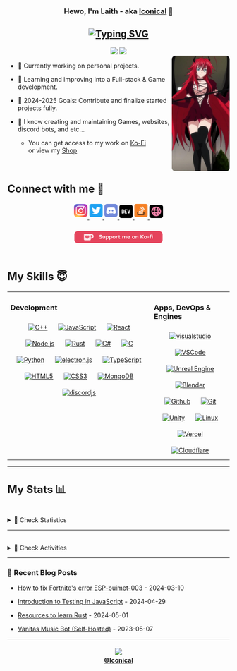 <h3 align="center"> Hewo, I'm Laith - aka <a href="https://iconical.dev">Iconical</a> 👋 </h3>
<h2 align="center"> 
<a href="https://git.io/typing-svg"><img src="https://readme-typing-svg.demolab.com?font=Fira+Code&weight=600&size=22&duration=3000&pause=3000&color=AC1C23&center=true&vCenter=true&random=false&width=520&height=22&lines=A+Full-Stack+Developer+%26+Designer" alt="Typing SVG" /></a>
</h2>


<div align="center"> 
<a href="https://github.com/Sleepyico"><img src="https://komarev.com/ghpvc/?username=Sleepyico&color=ac1c23&style=flat-square&label=Profile%20Views" /></a> 
<a href="https://twitch.tv/Sleepyico"><img src="https://img.shields.io/twitch/status/Sleepyico?color=ac1c23&label=Twitch&logo=Twitch&logoColor=ac1c23&style=flat-square" /></a>
<div align="right">
  <a href="https://app.daily.dev/iconical">
  <img src="src/images/sdv/rias-r.png" width="131" align="right" alt="Laith's Dev Card"/></a>
  </div>
</div>

  <div align="left">  
    
- 🔭 Currently working on personal projects.<br>

- 🌱 Learning and improving into a Full-stack & Game development.<br>
  
- 🥅 2024-2025 Goals: Contribute and finalize started projects fully.<br>
  
- 🎨 I know creating and maintaining Games, websites, discord bots, and etc...<br>
     + You can get access to my work on [Ko-Fi](https://ko-fi.com/iconical) <br/> or view my [Shop](https://shop.iconical.dev)

    

  </div>
</div>

<br/>  

<div align="left">
  <h2 style="font-size: 1.5rem" >Connect with me 💟</h2>
</div>
<div align="center">
  <a href="https://instagram.com/Sleepyico" target="_blank">
  <img src="src/images/icons/Social/instagram.svg" alt=instagram width=6% style="margin-bottom: 5px;" />
  </a>  
  <a href="https://twitter.com/intent/follow?screen_name=Sleepyiconical" target="_blank">
  <img src="src/images/icons/Social/twitter.svg" alt=twitter width=6% style="margin-bottom: 5px;" />
  </a>
  <a href="https://iconical.dev/discord" target="_blank">
  <img src="src/images/icons/Social/discord.svg" alt=discord width=6% style="margin-bottom: 5px;" />
  </a>
  <a href="https://iconical.dev/blog" target="_blank">
  <img src="src/images/icons/Social/devto-v2.svg" alt=devto width=6% style="margin-bottom: 3px;" />
  </a>
  <!-- <a href="https://Sleepyico.medium.com/" target="_blank">
  <img src="src/images/icons/Social/medium.svg" alt=medium width=6% style="margin-bottom: 5px;" />
  </a>
  <a href="https://www.hackerrank.com/iconical" target="_blank">
  <img src="src/images/icons/Social/hackerrank.svg" alt=hackerrank width=6% style="margin-bottom: 5px;" />
  </a> -->
  <a href="https://stackoverflow.com/users/17571195" target="_blank">
  <img src="src/images/icons/Social/stackoverflow.svg" alt=stackoverflow width=6% style="margin-bottom: 5px;" />
  </a>
  <!-- <a href="https://behance.net/iconical" target="_blank">
  <img src="src/images/icons/Social/behance.svg" alt=behance width=6% style="margin-bottom: 5px;" />
  </a> -->
  <a href="https://iconical.dev/" target="_blank">
  <img src="src/images/icons/Social/website-pink.svg" alt=website width=6% style="margin-bottom: 3px;" />
  </a>
  </div>  <br>
  <div align="center">
  <a href="https://ko-fi.com/iconical"><img style="margin: 5px; padding: 2px; width: 200px;" width=6% src="src/images/sdv/kofi-support.svg"></a>
</div>

<br>

<div align="left">
  <h2 style="font-size: 1.5rem" >My Skills 😇</h2>
</div>

<table>
<tr>
<td valign="top" width="60%">

### Development  
  <div align="center">  
  <a href="https://www.cplusplus.com/" target="_blank"><img style="margin: 10px" src="https://skillicons.dev/icons?i=cpp" alt="C++" height="50" /></a>  
  <a href="https://www.javascript.com/" target="_blank"><img style="margin: 10px" src="https://skillicons.dev/icons?i=js" alt="JavaScript" height="50" /></a> 
  <a href="https://reactjs.org/" target="_blank"><img style="margin: 10px" src="https://skillicons.dev/icons?i=react" alt="React" height="50" /></a>  
  <a href="https://nodejs.org/" target="_blank"><img style="margin: 10px" src="https://skillicons.dev/icons?i=nodejs" alt="Node.js" height="50" /></a>  
  <a href="https://www.rust-lang.org/" target="_blank"><img style="margin: 10px" src="https://skillicons.dev/icons?i=rust" alt="Rust" height="50" /></a>  
  <a href="https://www.w3schools.com/cs/index.php" target="_blank"><img style="margin: 10px" src="https://skillicons.dev/icons?i=cs" alt="C#" height="50" /></a>  
  <a href="https://www.learn-c.org/" target="_blank"><img style="margin: 10px" src="https://skillicons.dev/icons?i=c" alt="C" height="50" /></a>   
  <a href="https://www.python.org/" target="_blank"><img style="margin: 10px" src="https://skillicons.dev/icons?i=python" alt="Python" height="50" /></a>  
  <a href="https://electronjs.org/" target="_blank"><img style="margin: 10px" src="https://skillicons.dev/icons?i=electron" alt="electron.js" height="50" /></a> 
  <a href="https://www.typescriptlang.org/" target="_blank"><img style="margin: 10px" src="https://skillicons.dev/icons?i=ts" alt="TypeScript" height="50" /></a>  
  <a href="https://en.wikipedia.org/wiki/HTML5" target="_blank"><img style="margin: 10px" src="https://skillicons.dev/icons?i=html" alt="HTML5" height="50" /></a> 
  <a href="https://www.w3schools.com/css/" target="_blank"><img style="margin: 10px" src="https://skillicons.dev/icons?i=css" alt="CSS3" height="50" /></a>
  <a href="https://www.mongodb.com/" target="_blank"><img style="margin: 10px" src="https://skillicons.dev/icons?i=mongodb" alt="MongoDB" height="50" /></a>  
  <a href="https://www.discord.js.org/" target="_blank"><img style="margin: 10px" src="https://skillicons.dev/icons?i=bots" alt="discordjs" height="50" /></a> 
  </div>
  </div>
</td>
<td valign="top" width="33%">

### Apps, DevOps & Engines  
<div align="center">  
<a href="https://visualstudio.com/" target="_blank"><img style="margin: 10px" src="https://skillicons.dev/icons?i=visualstudio" alt="visualstudio" height="50" /></a>  
<a href="https://code.visualstudio.com/" target="_blank"><img style="margin: 10px" src="https://skillicons.dev/icons?i=vscode" alt="VSCode" height="50" /></a>  
<a href="https://www.unrealengine.com/" target="_blank"><img style="margin: 10px" src="https://skillicons.dev/icons?i=unreal" alt="Unreal Engine" height="50" /></a>  <a href="https://blender.com/" target="_blank"><img style="margin: 10px" src="https://skillicons.dev/icons?i=blender" alt="Blender" height="50" /></a>  
<a href="https://github.com/" target="_blank"><img style="margin: 10px" src="https://skillicons.dev/icons?i=github" alt="Github" height="50" /></a>  
<a href="https://github.com/" target="_blank"><img style="margin: 10px" src="https://skillicons.dev/icons?i=git" alt="Git" height="50" /></a>  
<a href="https://unity.com" target="_blank"><img style="margin: 10px" src="https://skillicons.dev/icons?i=unity" alt="Unity" height="50" /></a>  
<a href="https://www.linux.org/" target="_blank"><img style="margin: 10px" src="https://skillicons.dev/icons?i=linux" alt="Linux" height="50" /></a>  
<a href="https://vercel.com/" target="_blank"><img style="margin: 10px" src="https://skillicons.dev/icons?i=vercel" alt="Vercel" height="50" /></a>  
<a href="https://Cloudflare.com/" target="_blank"><img style="margin: 10px" src="https://skillicons.dev/icons?i=cloudflare" alt="Cloudflare" height="50" /></a> 
</div>

</td></tr></table>   

---
 
<div align="left">
  <h2 style="font-size: 1.5rem" >My Stats 📊</h2>
</div>
<br>
<details close>
<summary>🧮 Check Statistics</summary>
<br>

<div align="center">
<a href="https://iconical.dev/">
<img align="center" src="https://github-readme-stats.vercel.app/api?username=Sleepyico&theme=dark&show_icons=true&bg_color=DD272700&hide_border=true&custom_title=Laith%27s%20Stats&title_color=ac1d24&icon_color=FCD0DA&text_color=FFFFFF&count_private=true&include_all_commits=true&" />
</a>

<a>
<img align="center" src="https://github-readme-streak-stats.herokuapp.com?user=Sleepyico&theme=dark&hide_border=true&border_radius=0&date_format=j%20M%5B%20Y%5D&background=DD272700&ring=FCD0DA&stroke=ac1d24&fire=ac1d24&currStreakNum=FFFFFF&sideNums=ac1d24&currStreakLabel=ac1d24&sideLabels=FCD0DA&dates=FFFFFF"> </a>

<a href="https://iconical.dev/">
<img align="center" src="https://github-readme-stats.vercel.app/api/top-langs/?username=Sleepyico&theme=dark&layout=compact&bg_color=DD272700&hide_border=true&custom_title=Laith%27s%20Most%20Used%20Languages&title_color=ac1d24&text_color=FAF9F6" />
</a>
 
<a>
<img align="center" src="https://github-readme-stats.vercel.app/api/wakatime?username=iconical&theme=dark&bg_color=DD272700&hide_border=true&title_color=ac1d24&text_color=FAF9F6&icon_color=FAF9F6&line_height=20&custom_title=Laith%27s%20Time%20Spent%20on%20Coding&langs_count=6"></a>
</div>
<p align="center"> <a href="https://github.com/Sleepyico"><img src="https://github-profile-trophy.vercel.app/?username=Sleepyico&theme=dark_dimmed&no-bg=true&no-frame=true&margin-w=15&margin-h=15" alt="Sleepyico" /></a> </p>
  
  <div align="center">
   <a href="https://leetcode.com/iconical/"><img src="https://leetcard.jacoblin.cool/iconical?theme=dark&font=Baloo%202&ext=heatmap"></a> 
  </div>  
  
</details>

---

<br>

<details close>
  <summary>🧠 Check Activities</summary>
<div align="center">
    <a href="https://discord.com/invite/QXpFpg94uG"><img src="https://lanyard.kyrie25.me/api/362301055976996864?waveColor=ac1c23&gradient=ac1c23&idleMessage=Idling+UwU!+You+can+text+me+tho&bg=DD272700"></a>
     <img src="https://discordapp.com/api/guilds/484502176245350410/widget.png?style=banner3" alt="Discord Banner 2"/>
  </div>
  <br />
<div align="center">
  <a href="https://stackoverflow.com/users/17571195/iconical"><img src="https://github-readme-stackoverflow.vercel.app/?userID=17571195&theme=dark" /></a>
  <a href="https://spotify-github-profile.vercel.app/api/view.svg"?uid=laith-daaja&redirect=true"><img src="https://spotify-github-profile.vercel.app/api/view?uid=laith-daaja&cover_image=true&theme=default&show_offline=true&background_color=000000&interchange=true&bar_color=a62b37&bar_color_cover=true" /></a>
  <a href="https://github.com/Sleepyico"><img src="https://quotes-github-readme.vercel.app/api?type=vertical&theme=dark&author=Laith&quote=Never%20interrupt%20your%20enemies%20when%20they%20are%20making%20a%20mistake" /></a>
  </details>
 </div>
  
---

### 📑 Recent Blog Posts
<!-- blog start -->
- [How to fix Fortnite's error ESP-buimet-003](https://iconical.dev/blog/How-To-Fix-Fortnite-ESP-buimet-003) - 2024-03-10

- [Introduction to Testing in JavaScript](https://iconical.dev/blog/Introduction-To-Testing-In-JavaScript) - 2024-04-29

- [Resources to learn Rust](https://iconical.dev/blog/Resources-to-learn-Rust) - 2024-05-01

- [Vanitas Music Bot (Self-Hosted)](https://iconical.dev/blog/Vanitas-Music-Bot) - 2023-05-07
<!-- blog end -->

---
  
<h4 align="center"><a href="https://github.com/Sleepyico"><img src="https://img.shields.io/github/license/Sleepyico/Sleepyico?color=ac1c23&logo=unlicense&logoColor=ac1c23&style=for-the-badge"></a>
  <br><a href="https://iconical.dev/">©Iconical</a></h4>
